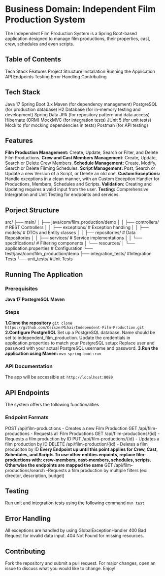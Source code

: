 # Business Domain: Independent Film Production System
The Independent Film Production System is a Spring Boot-based application designed to manage film productions, their properties, cast, crew, schedules and even scripts.
## Table of Contents
Tech Stack
Features
Project Structure
Installation
Running the Application
API Endpoints
Testing 
Error Handling
Contributing
## Tech Stack
Java 17
Spring Boot 3.x
Maven (for dependency management)
PostgreSQL (for production database)
H2 Database (for in-memory testing and development)
Spring Data JPA (for repository pattern and data access)
Hibernate (ORM)
MockMVC (for integration tests)
JUnit 5 (for unit tests)
Mockito (for mocking dependencies in tests)
Postman (for API testing)
## Features
**Film Production Management:** Create, Update, Search or Filter, and Delete Film Productions.
**Crew and Cast Members Management:** Create, Update, Search or Delete Crew Members.
**Schedule Management:** Create, Modify, Search or Delete Filming Schedules.
**Script Management:** Post, Search or Update a new Version of a Script, or Delete an old one.
**Custom Exceptions:** Handle exceptions in a clean manner, with an Custom Exception Handler for Productions, Members, Schedules and Scripts.
**Validation:** Creating and Updating requires a valid input from the user.
**Testing:** Comprehensive Intergration and Unit Testing for endpoints and services.
## Porject Structure
src/
├── main/
│   ├── java/com/film_production/demo
│   │   ├── controllers/        # REST Controllers
│   │   ├── exceptions/         # Exception handling
│   │   ├── models/             # DTOs and Entity classes
│   │   ├── repositories/       # Data Repositories
│   │   ├── services/           # Service implementations
│   │   └── specifications/     # Filtering components
│   └── resources/
│       └── application.properties  # Configuration 
└── test/java/com/film_production/demo
    ├── integration_tests/  #Integration Tests
    └── unit_tests/         #Unit Tests

## Running The Application
### Prerequisites
**Java 17**
**PostegreSQL**
**Maven**
### Steps
**1.Clone the repository**
```git clone https://github.com/CsiszerMihai/Independent-Film-Production.git```
**2.Configure PostgreSQL**
Set up a PostgreSQL database. Name should be set to independent_film_production.
Update the credentials in application.properties to match your PostgreSQL setup:
Replace user and password with your actual PostgreSQL username and password.
**3.Run the application using Maven:**
```mvn spring-boot:run```
### API Documentation
The app will be accessible at:
```http://localhost:8080```
## API Endpoints
The system offers the following functionalities
### Endpoint Formats
POST /api/film-productions - Creates a new Film Production
GET /api/film-productions  - Requests all Film Productions
GET /api/film-productions/{id} -Requests a film production by ID
PUT /api/film-productions/{id} - Updates a film production by ID
DELETE /api/film-production/{id} - Deletes a film produciton by ID
**Every Endpoint up until this point applies for Crew, Cast, Schedules, and Scripts**
**To use other entities enpoints, replace film-productions with: crew-members, cast-members, schedules, scripts. Otherwise the endpoints are mapped the same**
GET /api/film-productions/search -Requests a film production by multiple filters (ex: director, description, budget)
## Testing
Run unit and integration tests using the following command
```mvn test```
## Error Handling
All exceptions are handled by using GlobalExceptionHandler
400 Bad Request for invalid data input.
404 Not Found for missing resources.
## Contributing
Fork the repository and submit a pull request. For major changes, open an issue to discuss what you would like to change. Enjoy!







